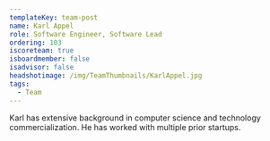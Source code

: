 ```yaml
---
templateKey: team-post
name: Karl Appel
role: Software Engineer, Software Lead
ordering: 103
iscoreteam: true
isboardmember: false
isadvisor: false
headshotimage: /img/TeamThumbnails/KarlAppel.jpg
tags:
  - Team
---
```


Karl has extensive background in computer science and technology commercialization. He has worked with multiple prior startups.